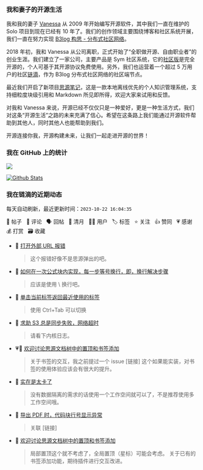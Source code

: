 ### 我和妻子的开源生活

我和我的妻子 [Vanessa](https://github.com/Vanessa219) 从 2009 年开始编写开源软件，其中我们一直在维护的 Solo 项目到现在已经有 10 年了。我们的创作领域主要围绕博客和社区系统开展，我们一直在努力实现 [B3log 构思 - 分布式社区网络](https://ld246.com/article/1546941897596)。

2018 年初，我和 Vanessa 从公司离职，正式开始了“全职做开源、自由职业者”的创业生涯。我们建立了一家公司，主要产品是 Sym 社区系统，它的[社区版](https://github.com/88250/symphony)是完全开源的，个人可基于其开源协议免费使用。另外，我们也运营着一个超过 5 万用户的社区[链滴](https://ld246.com)，作为 B3log 分布式社区网络的社区端节点。

最近我们开启了新项目[思源笔记](https://github.com/siyuan-note/siyuan)，这是一款本地离线优先的个人知识管理系统，支持细粒度块级引用和 Markdown 所见即所得，欢迎大家来试用和反馈。

对我和 Vanessa 来说，开源已经不仅仅只是一种爱好，更是一种生活方式，我们对这条“开源生活”之路的未来充满了信心。希望在这条路上我们能通过开源软件帮助到其他人，同时其他人也能帮助到我们。

开源连接你我，开源构建未来，让我们一起走进开源的世界！

### 我在 GitHub 上的统计

<a title="Hits" target="_blank" href="https://github.com/88250/88250"><img src="https://hits.b3log.org/88250/88250.svg"></a>

[![Github Stats](https://github-readme-stats.vercel.app/api?username=88250&theme=tokyonight&show_icons=true)](https://github.com/88250)

<!--events start -->

### 我在链滴的近期动态

每天自动刷新，最近更新时间：`2023-10-22 16:04:35`

📝 帖子 &nbsp; 💬 评论 &nbsp; 🗣 回帖 &nbsp; 🌙 清月 &nbsp; 👨‍💻 用户 &nbsp; 🏷️ 标签 &nbsp; ⭐️ 关注 &nbsp; 👍 赞同 &nbsp; 💗 感谢 &nbsp; 💰 打赏 &nbsp; 🗃 收藏

* 💬 [打开外部 URL 报错](https://ld246.com/article/1697944050907/comment/1697944564620#comments)

  > 这个报错好像不是思源弹出的吧。
* 💬 [如何在一次公式块内实现，每一步等号换行，即，换行解决步骤](https://ld246.com/article/1697941875714/comment/1697942961218#comments)

  > 应该是使用 \\ 换行吧。
* 💬 [单击当前标签返回最近使用的标签](https://ld246.com/article/1697942536932/comment/1697942840283#comments)

  > 使用 Ctrl+Tab 可以切换
* 💬 [求助 S3 总是同步失败，网络超时](https://ld246.com/article/1681430512559/comment/1697936926715#comments)

  > 请看下内核日志。
* 💗💬 [欢迎讨论思源文档树中的置顶和书签添加](https://ld246.com/article/1697878476103/comment/1697902180356#comments)

  > 关于书签的交互，我之前提过一个 issue [链接] 这个如果能实装，对书签的使用体验应该会有很大的提升。
* 💬 [实在是太卡了](https://ld246.com/article/1697800668621/comment/1697899701899#comments)

  > 没有数据隔离的需求的话使用一个工作空间就可以了，不是推荐使用多工作空间哦。
* 💬 [导出 PDF 时，代码块行号显示异常](https://ld246.com/article/1697600947047/comment/1697899176468#comments)

  > 关联 [链接]
* 💬 [欢迎讨论思源文档树中的置顶和书签添加](https://ld246.com/article/1697878476103/comment/1697899028879#comments)

  > 局部置顶这个就不考虑了，全局置顶（星标）可能会考虑。 关于已有的书签添加功能，期待插件进行交互改进。


<!--events end -->
